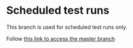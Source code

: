 # Scheduled test runs

This branch is used for scheduled test runs only.

Follow [this link to access the master branch](tree/master)